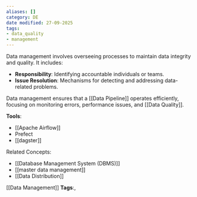 ```yaml
---
aliases: []
category: DE
date modified: 27-09-2025
tags:
- data_quality
- management
---
```

Data management involves overseeing processes to maintain data integrity and quality. It includes:

- **Responsibility**: Identifying accountable individuals or teams.
- **Issue Resolution**: Mechanisms for detecting and addressing data-related problems.

Data management ensures that a [[Data Pipeline]] operates efficiently, focusing on monitoring errors, performance issues, and [[Data Quality]].

**Tools**:
- [[Apache Airflow]]
- Prefect
- [[dagster]]

Related Concepts:
- [[Database Management System (DBMS)]]
- [[master data management]]
- [[Data Distribution]]



[[Data Management]]
   **Tags**:,